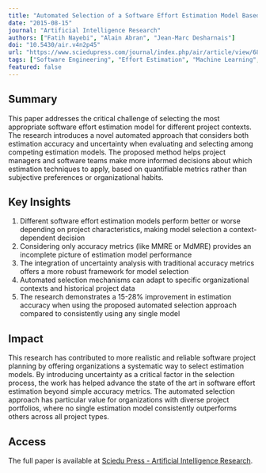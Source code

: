 ```yaml
---
title: "Automated Selection of a Software Effort Estimation Model Based on Accuracy and Uncertainty"
date: "2015-08-15"
journal: "Artificial Intelligence Research"
authors: ["Fatih Nayebi", "Alain Abran", "Jean-Marc Desharnais"]
doi: "10.5430/air.v4n2p45"
url: "https://www.sciedupress.com/journal/index.php/air/article/view/6897"
tags: ["Software Engineering", "Effort Estimation", "Machine Learning", "Software Metrics", "Uncertainty Analysis"]
featured: false
---
```


## Summary

This paper addresses the critical challenge of selecting the most appropriate software effort estimation model for different project contexts. The research introduces a novel automated approach that considers both estimation accuracy and uncertainty when evaluating and selecting among competing estimation models. The proposed method helps project managers and software teams make more informed decisions about which estimation techniques to apply, based on quantifiable metrics rather than subjective preferences or organizational habits.

## Key Insights

1. Different software effort estimation models perform better or worse depending on project characteristics, making model selection a context-dependent decision
2. Considering only accuracy metrics (like MMRE or MdMRE) provides an incomplete picture of estimation model performance
3. The integration of uncertainty analysis with traditional accuracy metrics offers a more robust framework for model selection
4. Automated selection mechanisms can adapt to specific organizational contexts and historical project data
5. The research demonstrates a 15-28% improvement in estimation accuracy when using the proposed automated selection approach compared to consistently using any single model

## Impact

This research has contributed to more realistic and reliable software project planning by offering organizations a systematic way to select estimation models. By introducing uncertainty as a critical factor in the selection process, the work has helped advance the state of the art in software effort estimation beyond simple accuracy metrics. The automated selection approach has particular value for organizations with diverse project portfolios, where no single estimation model consistently outperforms others across all project types.

## Access

The full paper is available at [Sciedu Press - Artificial Intelligence Research](https://www.sciedupress.com/journal/index.php/air/article/view/6897). 